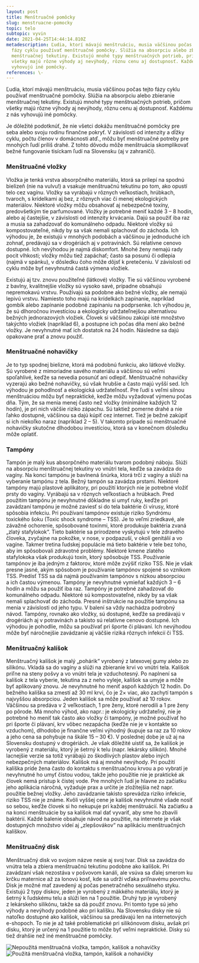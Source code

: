 ```yaml
---
layout: post
title: Menštruačné pomôcky
slug: menstruacne-pomocky
topic: telo
subtopic: vyvin
date: 2021-04-25T14:44:14.810Z
metadescription: Ľudia, ktorí mávajú menštruáciu, musia väčšinou počas tejto
  fázy cyklu používať menštruačné pomôcky. Slúžia na absorpciu alebo zbieranie
  menštruačnej tekutiny. Existujú mnohé typy menštruačných potrieb, pričom
  všetky majú rôzne výhody aj nevýhody, rôznu cenu aj dostupnosť. Každému z nás
  vyhovujú iné pomôcky.
references: \-
---
```

Ľudia, ktorí mávajú menštruáciu, musia väčšinou počas tejto fázy cyklu používať menštruačné pomôcky. Slúžia na absorpciu alebo zbieranie menštruačnej tekutiny. Existujú mnohé typy menštruačných potrieb, pričom všetky majú rôzne výhody aj nevýhody, rôznu cenu aj dostupnosť. Každému z nás vyhovujú iné pomôcky. 

<div class='f-telo box-post'>

Je dôležité podotknúť, že nie všetci dokážu menštruačné pomôcky pre seba alebo svoju rodinu finančne pokryť. V závislosti od intenzity a dĺžky cyklu, počtu členov v domácnosti atď., môžu byť menštruačné potreby pre mnohých ľudí príliš drahé. Z tohto dôvodu môže menštruácia skomplikovať bežné fungovanie tisíckam ľudí na Slovensku (aj v zahraničí). 

</div>



### Menštruačné vložky

Vložka je tenká vrstva absorpčného materiálu, ktorá sa prilepí na spodnú bielizeň (nie na vulvu!) a vsakuje menštruačnú tekutinu po tom, ako opustí telo cez vagínu. Vložky sa vyrábajú v rôznych veľkostiach, hrúbkach, tvaroch, s krídelkami aj bez, z rôznych viac či menej ekologických materiálov. Niektoré vložky môžu obsahovať aj nebezpečné toxíny, predovšetkým tie parfumované. Vložky je potrebné meniť každé 3 – 8 hodín, alebo aj častejšie, v závislosti od intenzity krvácania. Dajú sa použiť iba raz a musia sa zahadzovať do komunálneho odpadu. Niektoré vložky sú kompostovateľné, nikdy by sa však nemali splachovať do záchoda. Ich výhodou je, že existujú v mnohých podobách a väčšinou je jednoduché ich zohnať, predávajú sa v drogériách aj v potravinách. Sú relatívne cenovo dostupné. Ich nevýhodou je najmä diskomfort. Mnohé ženy nemajú rady pocit vlhkosti; vložky môžu tiež zapáchať; často sa posunú či odlepia (najmä v spánku), v dôsledku čoho môže dôjsť k pretečeniu. V závislosti od cyklu môže byť nevyhnutná častá výmena vložiek. 

Existujú aj tzv. znovu použiteľné (látkové) vložky. Tie sú väčšinou vyrobené z bavlny, kvalitnejšie vložky sú vysoko savé, prípadne obsahujú nepremokavú vrstvu. Používajú sa podobne ako bežné vložky, ale nemajú lepivú vrstvu. Namiesto toho majú na krídelkách zapínanie, napríklad gombík alebo zapínanie podobné zapínaniu na podprsenke. Ich výhodou je, že sú dlhoročnou investíciou a ekologicky udržateľnejšou alternatívou bežných jednorazových vložiek. Človek si väčšinou zakúpi isté množstvo takýchto vložiek (napríklad 6), a postupne ich počas dňa mení ako bežné vložky. Je nevyhnutné mať ich dostatok na 24 hodín. Následne sa dajú opakovane prať a znovu použiť.

### Menštruačné nohavičky

Je to typ spodnej bielizne, ktorá má podobnú funkciu, ako látkové vložky. Sú vyrobené z mimoriadne savého materiálu a väčšinou sú veľmi spoľahlivé, keďže sa nevedia posunúť ani odlepiť. Menštruačné nohavičky vyzerajú ako bežné nohavičky, sú však hrubšie a často majú vyšší sed. Ich výhodou je pohodlnosť a ekologická udržateľnosť. Pre ľudí s veľmi silnou menštruáciou môžu byť nepraktické, keďže môžu vyžadovať výmenu počas dňa. Tým, že sa menia menej často než vložky (minimálne každých 12 hodín), je pri nich väčšie riziko zápachu. Sú taktiež pomerne drahé a nie ľahko dostupné, väčšinou sa dajú kúpiť cez internet. Tiež je bežné zakúpiť si ich niekoľko naraz (napríklad 2 – 5). V takomto prípade sú menštruačné nohavičky skutočne dlhodobou investíciou, ktorá sa v konečnom dôsledku môže oplatiť.

### Tampóny

Tampón je malý kus absorpčného materiálu tvarom podobný náboju. Slúži na absorpciu menštruačnej tekutiny vo vnútri tela, keďže sa zavádza do vagíny. Na konci tampónu je bavlnená šnúrka, ktorá trčí z vagíny a slúži na vyberanie tampónu z tela. Bežný tampón sa zavádza prstami. Niektoré tampóny majú plastové aplikátory, pri použití ktorých nie je potrebné vložiť prsty do vagíny. Vyrábajú sa v rôznych veľkostiach a hrúbkach. Pred použitím tampónu je nevyhnutné dôkladne si umyť ruky, keďže pri zavádzaní tampónu je možné zaviesť si do tela baktérie či vírusy, ktoré spôsobia infekciu. Pri používaní tampónov existuje riziko Syndrómu toxického šoku (Toxic shock syndrome – TSS). Je to veľmi zriedkavé, ale závažné ochorenie, spôsobované toxínmi, ktoré produkuje baktéria zvaná „zlatý stafylokok“. Tieto baktérie sa prirodzene vyskytujú v tele zdravého človeka, zvyčajne na pokožke, v nose, v podpazuší, v okolí genitálií a vo vagíne. Takmer tretina ľudskej populácie má tieto baktérie v tele bez toho, aby im spôsobovali zdravotné problémy. Niektoré kmene zlatého stafylokoka však produkujú toxín, ktorý spôsobuje TSS. Používanie tampónov je iba jedným z faktorov, ktoré môže zvýšiť riziko TSS. Nie je však presne jasné, akým spôsobom je používanie tampónov spojené so vznikom TSS. Predísť TSS sa dá najmä používaním tampónov s nízkou absorpciou a ich častou výmenou. Tampóny je nevyhnutné vymieňať každých 3 – 6 hodín a môžu sa použiť iba raz. Tampóny je potrebné zahadzovať do komunálneho odpadu. Niektoré sú kompostovateľné, nikdy by sa však nemali splachovať do záchoda. Presné inštrukcie na použitie tampónu sa menia v závislosti od jeho typu. V balení sa vždy nachádza podrobný návod. Tampóny, rovnako ako vložky, sú dostupné, keďže sa predávajú v drogériách aj v potravinách a takisto sú relatívne cenovo dostupné. Ich výhodou je pohodlie, môžu sa používať pri športe či plávaní. Ich nevýhodou môže byť náročnejšie zavádzanie aj väčšie riziká rôznych infekcií či TSS. 

### Menštruačný kalíšok

Menštruačný kalíšok je malý „pohárik“ vyrobený z latexovej gumy alebo zo silikónu. Vkladá sa do vagíny a slúži na zbieranie krvi vo vnútri tela. Kalíšok priľne na steny pošvy a vo vnútri tela je vzduchotesný. Po naplnení sa kalíšok z tela vyberie, tekutina za z neho vyleje, kalíšok sa umyje a môže byť aplikovaný znovu. Je nevyhnutné ho meniť aspoň každých 12 hodín. Do bežného kalíška sa zmestí až 30 ml krvi, čo je 2× viac, ako zachytí tampón s najvyššou absorpciou. Jeden kalíšok sa môže používať až 10 rokov. Väčšinou sa predáva v 2 veľkostiach, 1 pre ženy, ktoré nerodili a 1 pre ženy po pôrode. Má mnoho výhod, ako napr.: je ekologicky udržateľný, nie je potrebné ho meniť tak často ako vložky či tampóny, je možné používať ho pri športe či plávaní, krv vôbec nezapácha (keďže nie je v kontakte so vzduchom), dlhodobo je finančne veľmi výhodný (kupuje sa raz za 10 rokov a jeho cena sa pohybuje na škále 15 – 30 €). V poslednej dobe je už aj na Slovensku dostupný v drogériách. Je však dôležité uistiť sa, že kalíšok je vyrobený z materiálu, ktorý je šetrný k telu (napr. lekársky silikón). Mnohé lacnejšie verzie sa totiž vyrábajú zo škodlivých plastov alebo iných nebezpečných materiálov. Kalíšok má aj mnohé nevýhody. Pri použití kalíška príde žena často do kontaktu s menštruačnou krvou a po vybratí je nevyhnutné ho umyť čistou vodou, takže jeho použitie nie je praktické ak človek nemá prístup k čistej vode. Pre mnohých ľudí je hlavne zo začiatku jeho aplikácia náročná, vyžaduje prax a určite je zložitejšia než napr. použitie bežnej vložky. Jeho zavádzanie takisto sprevádza riziko infekcie, riziko TSS nie je známe. Kvôli vyššej cene je kalíšok nevyhnutné všade nosiť so sebou, keďže človek si ho nekupuje pri každej menštruácií. Na začiatku a na konci menštruácie by sa kalíšok mal dať vyvariť, aby sme ho zbavili baktérií. Každé balenie obsahuje návod na použitie, na internete je však dostupných množstvo videí aj „zlepšovákov“ na aplikáciu menštruačných kalíškov. 

### Menštruačný disk

Menštruačný disk vo svojom názve nesie aj svoj tvar. Disk sa zavádza do vnútra tela a zbiera menštruačnú tekutinu podobne ako kalíšok. Pri zavádzaní však nezostáva v pošvovom kanáli, ale vsúva sa ďalej smerom ku krčku maternice až za lonovú kosť, kde sa udrží vďaka priľnavému povrchu. Disk je možné mať zavedený aj počas penetračného sexuálneho styku. Existujú 2 typy diskov, jeden je vyrobený z mäkkého materiálu, ktorý je šetrný k ľudskému telu a slúži len na 1 použitie. Druhý typ je vyrobený z lekárskeho silikónu, takže sa dá použiť znovu. Pri tomto type sú jeho výhody a nevýhody podobné ako pri kalíšku. Na Slovensku disky nie sú natoľko dostupné ako kalíšok, väčšinou sa predávajú len na internetových e-shopoch. To nie je až také problematické pri silikónovom disku, avšak pri disku, ktorý je určený na 1 použitie to môže byť veľmi nepraktické. Disky sú tiež drahšie než iné menštruačné pomôcky.



<div class="flex flex-wrap justify-around">

<img src="/images/uploads/menstruacne-pomocky-1.JPG" alt="Nepoužitá menštruačná vložka, tampón, kalíšok a nohavičky">

<img src="/images/uploads/menstruacne-pomocky-2.JPG" alt="Použitá menštruačná vložka, tampón, kalíšok a nohavičky">

</div>